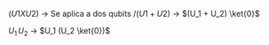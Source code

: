 $(U1 X U2)$ -> Se aplica a dos qubits
$/(U1 + U2)$ -> $(U_1 + U_2) \ket{0}$

$U_1 \, U_2$ -> $U_1 (U_2 \ket{0})$

